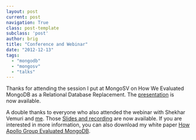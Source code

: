 ```yaml
---
layout: post
current: post
navigation: True
class: post-template
subclass: 'post'
author: brig
title: "Conference and Webinar"
date: "2012-12-13"
tags: 
  - "mongodb"
  - "mongosv"
  - "talks"
---
```


Thanks for attending the session I put at MongoSV on How We Evaluated MongoDB as a Relational Database Replacement. The [presentation](http://www.10gen.com/presentations/mongosv-2012/how-we-evaluated-mongodb-relational-database-replacement "Mongo Evaluation Presentation") is now available.

A double thanks to everyone who also attended the webinar with Shekhar Vemuri and [me](http://briglamoreaux.com "Brig Lamoreaux"). Those [Slides and recording](http://pages.10gen.com/track?type=click&enid=bWFpbGluZ2lkPTEwZ2VuQmV0YWN1c3QtNjQxMC0xODk3Mi0wLTY3MDYtcHJvZC01MjIyJm1lc3NhZ2VpZD0wJmRhdGFiYXNlaWQ9NTIyMiZzZXJpYWw9MTM1MDk4NjQ3MSZlbWFpbGlkPWJyaWcubGFtb3JlYXV4QGFwb2xsb2dycC5lZHUmdXNlcmlkPTMwNTU3NDYtMSZleHRyYT0mJiY=&&&http://www.10gen.com/presentations/webinar-how-we-evaluated-mongodb-relational-database-replacement?mkt_tok=3RkMMJWWfF9wsRogv63JZKXonjHpfsX76%2BkoXqOwlMI%2F0ER3fOvrPUfGjI4HS8JkI%2FqLAzICFpZo2FEJSueQcg%3D%3D) are now available. If you are interested in more information, you can also download my white paper [How Apollo Group Evaluated MongoDB](http://briglamoreaux.com/talks/ "Brig Lamoreaux Papers").
